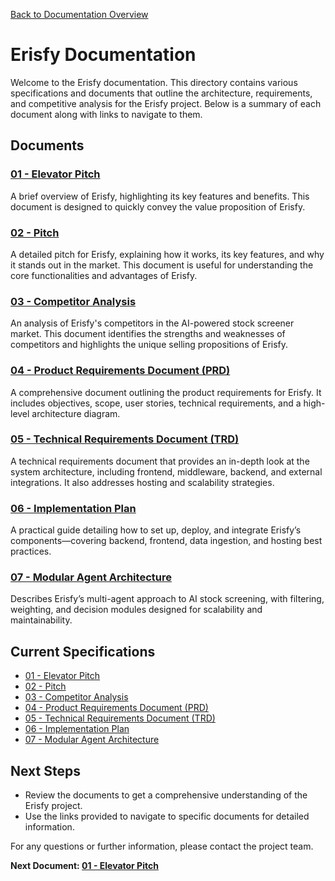 [Back to Documentation Overview](./readme.md)

# Erisfy Documentation

Welcome to the Erisfy documentation. This directory contains various specifications and documents that outline the architecture, requirements, and competitive analysis for the Erisfy project. Below is a summary of each document along with links to navigate to them.

## Documents

### [01 - Elevator Pitch](./01%20-%20elevator%20pitch.md)

A brief overview of Erisfy, highlighting its key features and benefits. This document is designed to quickly convey the value proposition of Erisfy.

### [02 - Pitch](./02%20-%20pitch.md)

A detailed pitch for Erisfy, explaining how it works, its key features, and why it stands out in the market. This document is useful for understanding the core functionalities and advantages of Erisfy.

### [03 - Competitor Analysis](./03%20-%20Competitor%20Analysis.md)

An analysis of Erisfy's competitors in the AI-powered stock screener market. This document identifies the strengths and weaknesses of competitors and highlights the unique selling propositions of Erisfy.

### [04 - Product Requirements Document (PRD)](./04%20-%20PRD.md)

A comprehensive document outlining the product requirements for Erisfy. It includes objectives, scope, user stories, technical requirements, and a high-level architecture diagram.

### [05 - Technical Requirements Document (TRD)](./05%20-%20TRD.md)

A technical requirements document that provides an in-depth look at the system architecture, including frontend, middleware, backend, and external integrations. It also addresses hosting and scalability strategies.

### [06 - Implementation Plan](./06%20-%20Implementation%20Plan.md)

A practical guide detailing how to set up, deploy, and integrate Erisfy’s components—covering backend, frontend, data ingestion, and hosting best practices.

### [07 - Modular Agent Architecture](./07%20-%20Modular%20Agent%20Architecture.md)

Describes Erisfy’s multi-agent approach to AI stock screening, with filtering, weighting, and decision modules designed for scalability and maintainability.

## Current Specifications

- [01 - Elevator Pitch](./01%20-%20elevator%20pitch.md)
- [02 - Pitch](./02%20-%20pitch.md)
- [03 - Competitor Analysis](./03%20-%20Competitor%20Analysis.md)
- [04 - Product Requirements Document (PRD)](./04%20-%20PRD.md)
- [05 - Technical Requirements Document (TRD)](./05%20-%20TRD.md)
- [06 - Implementation Plan](./06%20-%20Implementation%20Plan.md)
- [07 - Modular Agent Architecture](./07%20-%20Modular%20Agent%20Architecture.md)

## Next Steps

- Review the documents to get a comprehensive understanding of the Erisfy project.
- Use the links provided to navigate to specific documents for detailed information.

For any questions or further information, please contact the project team.

**Next Document: [01 - Elevator Pitch](./01%20-%20elevator%20pitch.md)**
